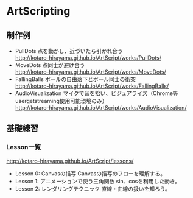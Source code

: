 # ArtScripting

## 制作例
- PullDots 点を動かし、近づいたら引かれ合う<br>
http://kotaro-hirayama.github.io/ArtScript/works/PullDots/
- MoveDots 点同士が避け合う<br>
http://kotaro-hirayama.github.io/ArtScript/works/MoveDots/
- FallingBalls ボールの自由落下とボール同士の衝突<br>
http://kotaro-hirayama.github.io/ArtScript/works/FallingBalls/
- AudioVisualization マイクで音を拾い、ビジュアライズ（Chrome等usergetstreaming使用可能環境のみ）<br>
http://kotaro-hirayama.github.io/ArtScript/works/AudioVisualization/

## 基礎練習
### Lesson一覧
http://kotaro-hirayama.github.io/ArtScript/lessons/
- Lesson 0: Canvasの描写
Canvasの描写のフローを理解する。
- Lesson 1: アニメーションで使う三角関数
sin、cosを利用した動き。
- Lesson 2: レンダリングテクニック
直線・曲線の扱いを知ろう。
